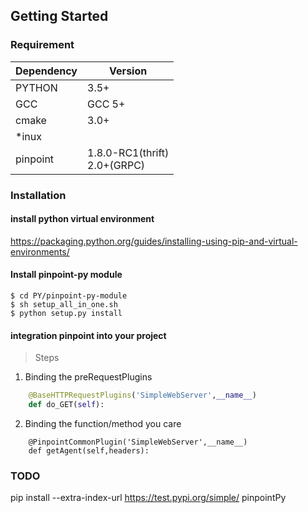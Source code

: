 ﻿## Getting Started

### Requirement

Dependency|Version
---|----
PYTHON | 3.5+
GCC| GCC 5+
cmake| 3.0+
*inux|
pinpoint| 1.8.0-RC1(thrift) <br> 2.0+(GRPC)

### Installation
#### install python virtual environment 

https://packaging.python.org/guides/installing-using-pip-and-virtual-environments/

#### Install pinpoint-py module

```
$ cd PY/pinpoint-py-module
$ sh setup_all_in_one.sh
$ python setup.py install
```
#### integration pinpoint into your project

> Steps

1. Binding the preRequestPlugins

``` python
    @BaseHTTPRequestPlugins('SimpleWebServer',__name__)
    def do_GET(self):
```

2. Binding the function/method you care

```
    @PinpointCommonPlugin('SimpleWebServer',__name__)
    def getAgent(self,headers):
```



### TODO


pip install --extra-index-url https://test.pypi.org/simple/ pinpointPy